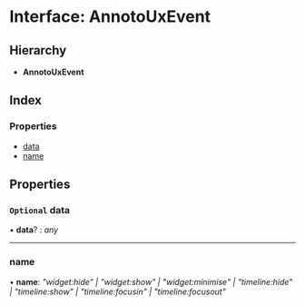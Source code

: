 # Interface: AnnotoUxEvent

## Hierarchy

* **AnnotoUxEvent**

## Index

### Properties

* [data](annoto.annotouxevent.md#optional-data)
* [name](annoto.annotouxevent.md#name)

## Properties

### `Optional` data

• **data**? : *any*

___

###  name

• **name**: *"widget:hide" | "widget:show" | "widget:minimise" | "timeline:hide" | "timeline:show" | "timeline:focusin" | "timeline:focusout"*
